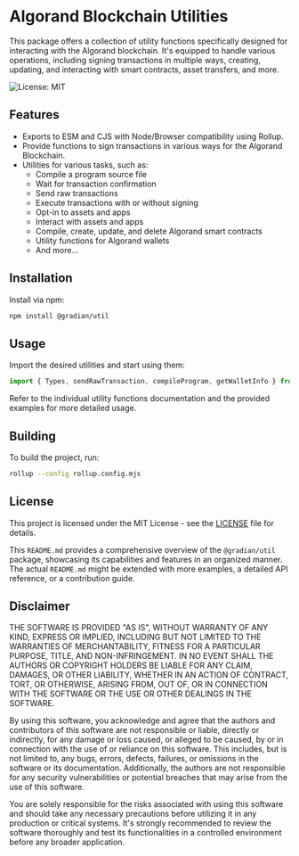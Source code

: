 # Algorand Blockchain Utilities

This package offers a collection of utility functions specifically designed for interacting with the Algorand blockchain. It's equipped to handle various operations, including signing transactions in multiple ways, creating, updating, and interacting with smart contracts, asset transfers, and more.

![License: MIT](https://img.shields.io/badge/License-MIT-yellow.svg)

## Features

- Exports to ESM and CJS with Node/Browser compatibility using Rollup.
- Provide functions to sign transactions in various ways for the Algorand Blockchain.
- Utilities for various tasks, such as:
  - Compile a program source file
  - Wait for transaction confirmation
  - Send raw transactions
  - Execute transactions with or without signing
  - Opt-in to assets and apps
  - Interact with assets and apps
  - Compile, create, update, and delete Algorand smart contracts
  - Utility functions for Algorand wallets
  - And more...

## Installation

Install via npm:

```bash
npm install @gradian/util
```

## Usage

Import the desired utilities and start using them:

```javascript
import { Types, sendRawTransaction, compileProgram, getWalletInfo } from '@gradian/util';
```

Refer to the individual utility functions documentation and the provided examples for more detailed usage.

## Building

To build the project, run:

```bash
rollup --config rollup.config.mjs
```

## License

This project is licensed under the MIT License - see the [LICENSE](./LICENSE) file for details.


This `README.md` provides a comprehensive overview of the `@gradian/util` package, showcasing its capabilities and features in an organized manner. The actual `README.md` might be extended with more examples, a detailed API reference, or a contribution guide.

## Disclaimer

THE SOFTWARE IS PROVIDED "AS IS", WITHOUT WARRANTY OF ANY KIND, EXPRESS OR IMPLIED, INCLUDING BUT NOT LIMITED TO THE WARRANTIES OF MERCHANTABILITY, FITNESS FOR A PARTICULAR PURPOSE, TITLE, AND NON-INFRINGEMENT. IN NO EVENT SHALL THE AUTHORS OR COPYRIGHT HOLDERS BE LIABLE FOR ANY CLAIM, DAMAGES, OR OTHER LIABILITY, WHETHER IN AN ACTION OF CONTRACT, TORT, OR OTHERWISE, ARISING FROM, OUT OF, OR IN CONNECTION WITH THE SOFTWARE OR THE USE OR OTHER DEALINGS IN THE SOFTWARE.

By using this software, you acknowledge and agree that the authors and contributors of this software are not responsible or liable, directly or indirectly, for any damage or loss caused, or alleged to be caused, by or in connection with the use of or reliance on this software. This includes, but is not limited to, any bugs, errors, defects, failures, or omissions in the software or its documentation. Additionally, the authors are not responsible for any security vulnerabilities or potential breaches that may arise from the use of this software.

You are solely responsible for the risks associated with using this software and should take any necessary precautions before utilizing it in any production or critical systems. It's strongly recommended to review the software thoroughly and test its functionalities in a controlled environment before any broader application.
